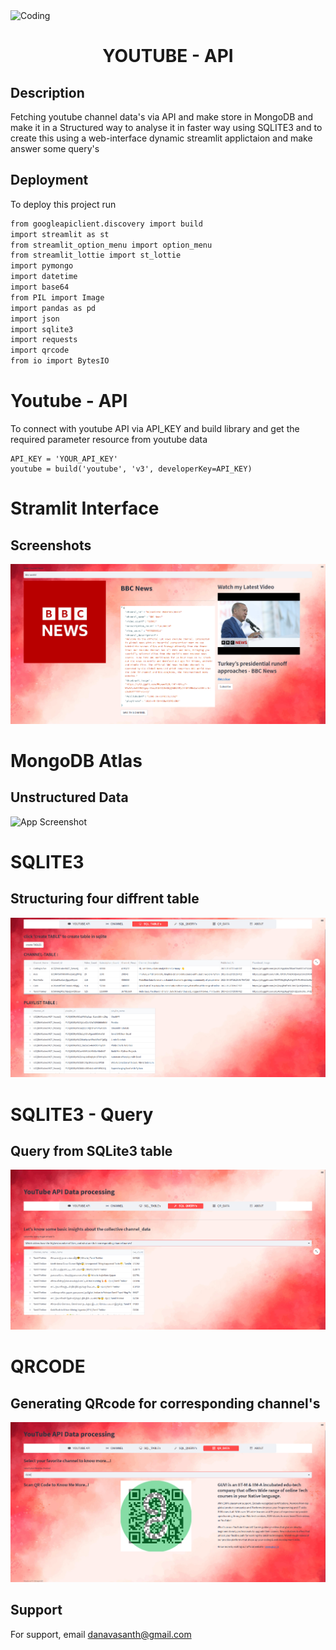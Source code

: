 <img align="top" height = 200 alt="Coding" width="900" src="https://media.giphy.com/media/13Nc3xlO1kGg3S/giphy.gif">

<h1 align="center">YOUTUBE - API</h1>


## Description

Fetching youtube channel data's via API and make store in MongoDB and make it in a Structured way to analyse it in faster way using SQLITE3 and to create this using a web-interface dynamic streamlit applictaion and make answer some query's


## Deployment

To deploy this project run

```bash
from googleapiclient.discovery import build
import streamlit as st
from streamlit_option_menu import option_menu
from streamlit_lottie import st_lottie
import pymongo
import datetime
import base64
from PIL import Image
import pandas as pd
import json
import sqlite3
import requests
import qrcode
from io import BytesIO
```
# Youtube - API
To connect with youtube API via API_KEY and build library and get the required parameter resource from youtube data 
```
API_KEY = 'YOUR_API_KEY'
youtube = build('youtube', 'v3', developerKey=API_KEY)
```
# Stramlit Interface



## Screenshots

![App Screenshot](screenshots/home.png)


# MongoDB Atlas

## Unstructured Data

![App Screenshot]()

# SQLITE3

## Structuring four diffrent table

![App Screenshot](screenshots/sqltable.png)


# SQLITE3 - Query

## Query from SQLite3 table

![App Screenshot](screenshots/query.png)



# QRCODE

## Generating QRcode for corresponding channel's 

![App Screenshot](screenshots/qrcode.png)



## Support

For support, email danavasanth@gmail.com



